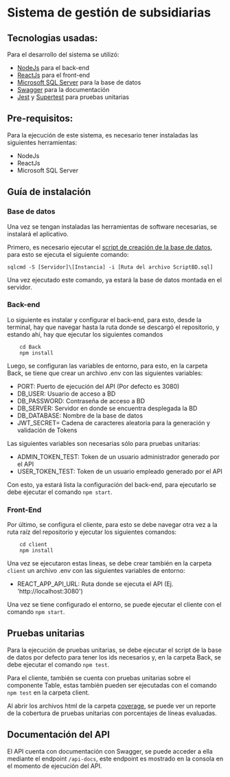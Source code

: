 # Sistema de gestión de subsidiarias

## Tecnologias usadas:

Para el desarrollo del sistema se utilizó:

- [NodeJs](https://nodejs.org/en/about) para el back-end
- [ReactJs](https://react.dev/) para el front-end
- [Microsoft SQL Server](https://www.microsoft.com/en-us/sql-server/) para la base de datos
- [Swagger](https://swagger.io/) para la documentación
- [Jest](https://jestjs.io/) y [Supertest](https://www.npmjs.com/package/supertest) para pruebas unitarias

## Pre-requisitos:

Para la ejecución de este sistema, es necesario tener instaladas las siguientes herramientas:

- NodeJs
- ReactJs
- Microsoft SQL Server

## Guía de instalación

### Base de datos

Una vez se tengan instaladas las herramientas de software necesarias, se instalará el aplicativo.

Primero, es necesario ejecutar el [script de creación de la base de datos](ScriptBD.sql), para esto se ejecuta el siguiente comando:

`sqlcmd -S [Servidor]\[Instancia] -i [Ruta del archivo ScriptBD.sql]`

Una vez ejecutado este comando, ya estará la base de datos montada en el servidor.

### Back-end

Lo siguiente es instalar y configurar el back-end, para esto, desde la terminal, hay que navegar hasta la ruta donde se descargó el repositorio, y estando ahí, hay que ejecutar los siguientes comandos

```
    cd Back
    npm install
```

Luego, se configuran las variables de entorno, para esto, en la carpeta Back, se tiene que crear un archivo .env con las siguientes variables:

- PORT: Puerto de ejecución del API (Por defecto es 3080)
- DB_USER: Usuario de acceso a BD
- DB_PASSWORD: Contraseña de acceso a BD
- DB_SERVER: Servidor en donde se encuentra desplegada la BD
- DB_DATABASE: Nombre de la base de datos
- JWT_SECRET= Cadena de caracteres aleatoria para la generación y validación de Tokens

Las siguientes variables son necesarias sólo para pruebas unitarias:

- ADMIN_TOKEN_TEST: Token de un usuario administrador generado por el API
- USER_TOKEN_TEST: Token de un usuario empleado generado por el API

Con esto, ya estará lista la configuración del back-end, para ejecutarlo se debe ejecutar el comando `npm start`.

### Front-End

Por último, se configura el cliente, para esto se debe navegar otra vez a la ruta raíz del repositorio y ejecutar los siguientes comandos:

```
    cd client
    npm install
```

Una vez se ejecutaron estas lineas, se debe crear también en la carpeta `client` un archivo .env con las siguientes variables de entorno:

- REACT_APP_API_URL: Ruta donde se ejecuta el API (Ej. 'http://localhost:3080')

Una vez se tiene configurado el entorno, se puede ejecutar el cliente con el comando `npm start`.

## Pruebas unitarias

Para la ejecución de pruebas unitarias, se debe ejecutar el script de la base de datos por defecto para tener los ids necesarios y, en la carpeta Back, se debe ejecutar el comando `npm test`.

Para el cliente, también se cuenta con pruebas unitarias sobre el componente Table, estas también pueden ser ejecutadas con el comando `npm test` en la carpeta client.

Al abrir los archivos html de la carpeta [coverage](/Back/coverage/Icov-report/), se puede ver un reporte de la cobertura de pruebas unitarias con porcentajes de líneas evaluadas.

## Documentación del API

El API cuenta con documentación con Swagger, se puede acceder a ella mediante el endpoint `/api-docs`, este endpoint es mostrado en la consola en el momento de ejecución del API.
